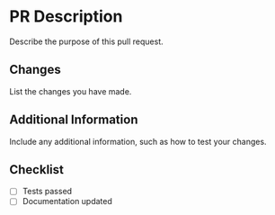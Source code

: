 # PR Description

Describe the purpose of this pull request.

## Changes

List the changes you have made.

## Additional Information

Include any additional information, such as how to test your changes.

## Checklist

- [ ] Tests passed
- [ ] Documentation updated